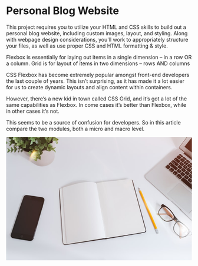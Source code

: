 # Personal Blog Website

This project requires you to utilize your HTML and CSS skills to build out a personal blog website, including custom images, layout, and styling. Along with webpage design considerations, you'll work to appropriately structure your files, as well as use proper CSS and HTML formatting & style.

Flexbox is essentially for laying out items in a single dimension – in a row OR a column. Grid is for layout of items in two dimensions – rows AND columns

CSS Flexbox has become extremely popular amongst front-end developers the last couple of years. This isn’t surprising, as it has made it a lot easier for us to create dynamic layouts and align content within containers.

However, there’s a new kid in town called CSS Grid, and it’s got a lot of the same capabilities as Flexbox. In come cases it’s better than Flexbox, while in other cases it’s not.

This seems to be a source of confusion for developers. So in this article compare the two modules, both a micro and macro level.

![](images/picture1.jpg)
